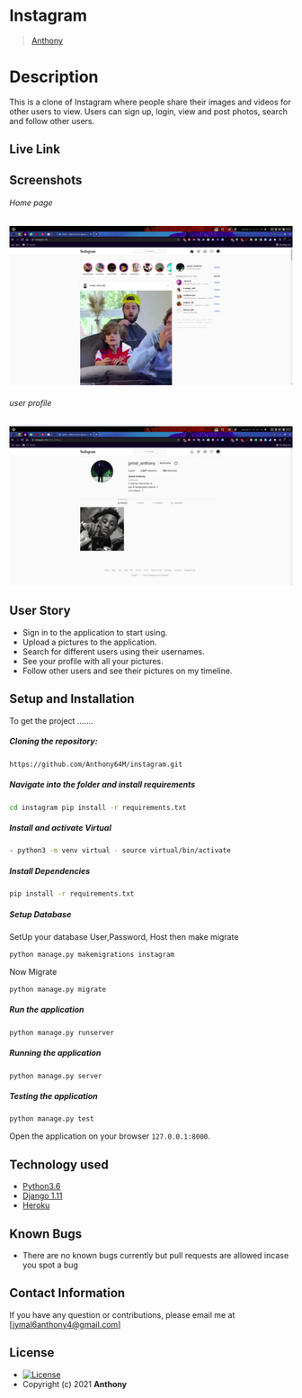 # Instagram

>[Anthony](https://github.com/Anthony64M)  
  
# Description  
This is a clone of  Instagram where people share their  images and videos for other users to view. 
Users can sign up, login, view and post photos, search and follow other users.
##  Live Link  
 <!-- Click [View Site](https://instalite.herokuapp.com/)  to visit the site -->
  
## Screenshots 
###### Home page
 
<img src="https://raw.githubusercontent.com/Anthony64M/Instagram/master/static/images/instagram.png">
 
 ###### user profile
 <img src="https://raw.githubusercontent.com/Anthony64M/Instagram/master/static/images/profile.png"> 


 
## User Story  
  
* Sign in to the application to start using.  
* Upload a pictures to the application. 
* Search for different users using their usernames.  
* See your profile with all your pictures.  
* Follow other users and see their pictures on my timeline.  
  

  
## Setup and Installation  
To get the project .......  
  
##### Cloning the repository:  
 ```bash 
 https://github.com/Anthony64M/instagram.git 
```
##### Navigate into the folder and install requirements  
 ```bash 
cd instagram pip install -r requirements.txt 
```
##### Install and activate Virtual  
 ```bash 
- python3 -m venv virtual - source virtual/bin/activate  
```  
##### Install Dependencies  
 ```bash 
 pip install -r requirements.txt 
```  
 ##### Setup Database  
  SetUp your database User,Password, Host then make migrate  
 ```bash 
python manage.py makemigrations instagram
 ``` 
 Now Migrate  
 ```bash 
 python manage.py migrate 
```
##### Run the application  
 ```bash 
 python manage.py runserver 
``` 
##### Running the application  
 ```bash 
 python manage.py server 
```
##### Testing the application  
 ```bash 
 python manage.py test 
```
Open the application on your browser `127.0.0.1:8000`.  
  
  
## Technology used  
  
* [Python3.6](https://www.python.org/)  
* [Django 1.11](https://docs.djangoproject.com/en/2.2/)  
* [Heroku](https://heroku.com)  
  
  
## Known Bugs  
* There are no known bugs currently but pull requests are allowed incase you spot a bug  
  
## Contact Information   
If you have any question or contributions, please email me at [jymal6anthony4@gmail.com]  
  
## License 

* [![License](https://img.shields.io/packagist/l/loopline-systems/closeio-api-wrapper.svg)](https://github.com/Anthony64M/Picture-Globe/blob/master/LICENSE)  
* Copyright (c) 2021 **Anthony**